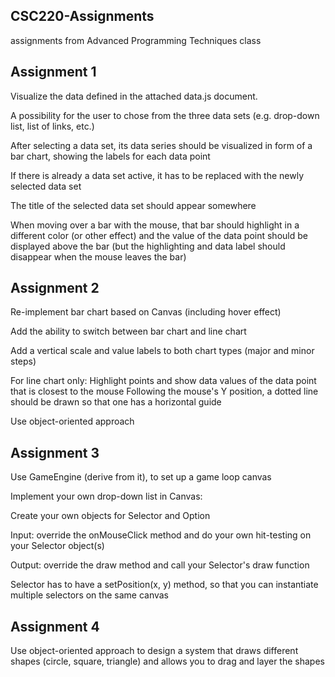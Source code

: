 ## CSC220-Assignments
assignments from Advanced Programming Techniques class

## Assignment 1

Visualize the data defined in the attached data.js document.

A possibility for the user to chose from the three data sets (e.g. drop-down list, list of links, etc.)

After selecting a data set, its data series should be visualized in form of a bar chart, showing the labels for each data point

If there is already a data set active, it has to be replaced with the newly selected data set

The title of the selected data set should appear somewhere

When moving over a bar with the mouse, that bar should highlight in a different color (or other effect) and the value of the data point should be displayed above the bar (but the highlighting and data label should disappear when the mouse leaves the bar)

## Assignment 2
Re-implement bar chart based on Canvas (including hover effect)

Add the ability to switch between bar chart and line chart

Add a vertical scale and value labels to both chart types (major and minor steps)

For line chart only:
Highlight points and show data values of the data point that is closest to the mouse
Following the mouse's Y position, a dotted line should be drawn so that one has a horizontal guide

Use object-oriented approach

## Assignment 3
Use GameEngine (derive from it), to set up a game loop canvas

Implement your own drop-down list in Canvas:

Create your own objects for Selector and Option

Input: override the onMouseClick method and do your own hit-testing on your Selector object(s)

Output: override the draw method and call your Selector's draw function

Selector has to have a setPosition(x, y) method, so that you can instantiate multiple selectors on the same canvas

## Assignment 4
Use object-oriented approach to design a system that draws different shapes (circle, square, triangle) and allows you to drag and layer the shapes
